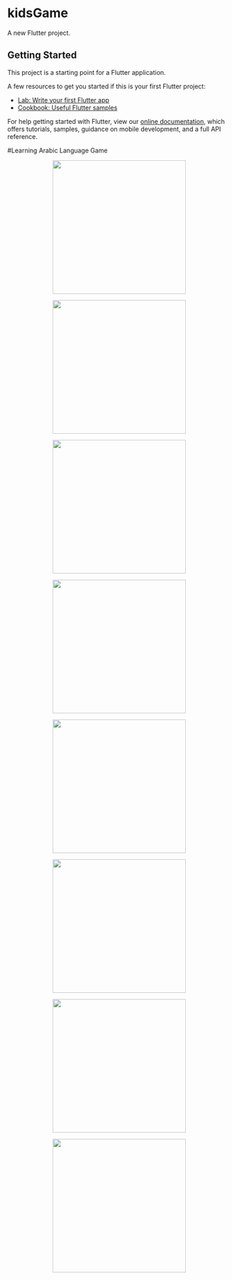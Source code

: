 # kidsGame

A new Flutter project.

## Getting Started

This project is a starting point for a Flutter application.

A few resources to get you started if this is your first Flutter project:

- [Lab: Write your first Flutter app](https://flutter.dev/docs/get-started/codelab)
- [Cookbook: Useful Flutter samples](https://flutter.dev/docs/cookbook)

For help getting started with Flutter, view our
[online documentation](https://flutter.dev/docs), which offers tutorials,
samples, guidance on mobile development, and a full API reference.

#Learning Arabic Language Game

<p align="center"><img src="screens/game1.png" width="300"></p> <p align="center"><img src="screens/game2.png" width="300"></p> <p align="center"><img src="screens/game3.png" width="300"></p>
<p align="center"><img src="screens/game4.png" width="300"></p> <p align="center"><img src="screens/game5.png" width="300"></p> <p align="center"><img src="screens/game6.png" width="300"></p>
<p align="center"><img src="screens/game7.png" width="300"></p> <p align="center"><img src="screens/game8.png" width="300"></p>

